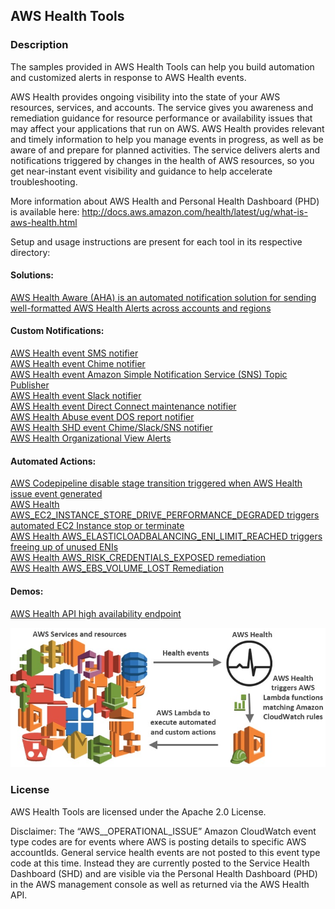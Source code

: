 ## AWS Health Tools 

### Description
The samples provided in AWS Health Tools can help you build automation and customized alerts in response to AWS Health events.

AWS Health provides ongoing visibility into the state of your AWS resources, services, and accounts. The service gives you awareness and remediation guidance for resource performance or availability issues that may affect your applications that run on AWS. AWS Health provides relevant and timely information to help you manage events in progress, as well as be aware of and prepare for planned activities. The service delivers alerts and notifications triggered by changes in the health of AWS resources, so you get near-instant event visibility and guidance to help accelerate troubleshooting. 

More information about AWS Health and Personal Health Dashboard (PHD) is available here: http://docs.aws.amazon.com/health/latest/ug/what-is-aws-health.html

Setup and usage instructions are present for each tool in its respective directory: <br />

#### Solutions:
[AWS Health Aware (AHA) is an automated notification solution for sending well-formatted AWS Health Alerts across accounts and regions](https://github.com/aws-samples/aws-health-aware/) <br />

#### Custom Notifications:
[AWS Health event SMS notifier](sms-notifier/) <br />
[AWS Health event Chime notifier](chime-notifier/) <br />
[AWS Health event Amazon Simple Notification Service (SNS) Topic Publisher](sns-topic-publisher/) <br />
[AWS Health event Slack notifier](slack-notifier/) <br />
[AWS Health event Direct Connect maintenance notifier](dx-maintenance-notifier/) <br />
[AWS Health Abuse event DOS report notifier](dos-report-notifier/) <br />
[AWS Health SHD event Chime/Slack/SNS notifier](shd-notifier/) <br />
[AWS Health Organizational View Alerts](https://github.com/aws-samples/aws-health-organizational-view-alerts) <br />
#### Automated Actions:
[AWS Codepipeline disable stage transition triggered when AWS Health issue event generated](automated-actions/AWS_Codepipeline_Disable_Stage_Transition/) <br />
[AWS Health AWS_EC2_INSTANCE_STORE_DRIVE_PERFORMANCE_DEGRADED triggers automated EC2 Instance stop or terminate](automated-actions/AWS_EC2_INSTANCE_STORE_DRIVE_PERFORMANCE_DEGRADED/) <br />
[AWS Health AWS_ELASTICLOADBALANCING_ENI_LIMIT_REACHED triggers freeing up of unused ENIs](automated-actions/AWS_ELASTICLOADBALANCING_ENI_LIMIT_REACHED/) <br />
[AWS Health AWS_RISK_CREDENTIALS_EXPOSED remediation](automated-actions/AWS_RISK_CREDENTIALS_EXPOSED/) <br />
[AWS Health AWS_EBS_VOLUME_LOST Remediation](automated-actions/AWS_EBS_VOLUME_LOST/) <br />
#### Demos:
[AWS Health API high availability endpoint](high-availability-endpoint/) <br />

![Architecture](images/AWSHealthToolsArchitecture.jpg)

### License
AWS Health Tools are licensed under the Apache 2.0 License.

Disclaimer: The “AWS_<serviceName>_OPERATIONAL_ISSUE” Amazon CloudWatch event type codes are for events where AWS is posting details to specific AWS accountIds. General service health events are not posted to this event type code at this time. Instead they are currently posted to the Service Health Dashboard (SHD) and are visible via the Personal Health Dashboard (PHD) in the AWS management console as well as returned via the AWS Health API.
